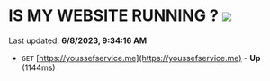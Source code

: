 # IS MY WEBSITE RUNNING ? [![](https://img.shields.io/static/v1?label=Sponsor&message=%E2%9D%A4&logo=GitHub&color=%23fe8e86)](https://github.com/sponsors/<username>)

Last updated: **6/8/2023, 9:34:16 AM**

- `GET` [https://youssefservice.me](https://youssefservice.me) - **Up** (1144ms)
